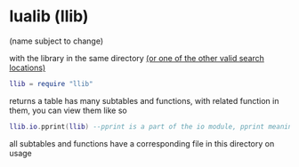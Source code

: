 # lualib (llib) 
(name subject to change)

with the library in the same directory [(or one of the other valid search locations)](https://www.lua.org/pil/8.1.html)

```lua
llib = require "llib"
```

returns a table has many subtables and functions, with related function in them, you can view them like so

```lua
llib.io.pprint(llib) --pprint is a part of the io module, pprint meaning pretty print
```

all subtables and functions have a corresponding file in this directory on usage

